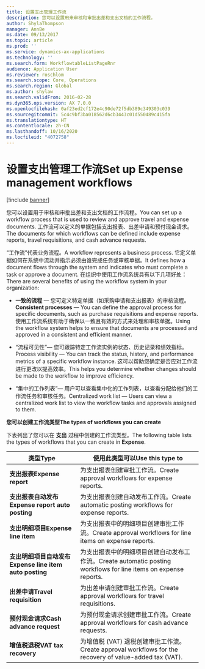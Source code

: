 ```yaml
---
title: 设置支出管理工作流
description: 您可以设置用来审核和审批出差和支出文档的工作流程。
author: ShylaThompson
manager: AnnBe
ms.date: 09/13/2017
ms.topic: article
ms.prod: ''
ms.service: dynamics-ax-applications
ms.technology: ''
ms.search.form: WorkflowtableListPageRnr
audience: Application User
ms.reviewer: roschlom
ms.search.scope: Core, Operations
ms.search.region: Global
ms.author: shylaw
ms.search.validFrom: 2016-02-28
ms.dyn365.ops.version: AX 7.0.0
ms.openlocfilehash: 0af23ed2cf172e4c90de72f5db389c349303c039
ms.sourcegitcommit: 5c4c9bf3ba018562d6cb3443c01d550489c415fa
ms.translationtype: HT
ms.contentlocale: zh-CN
ms.lasthandoff: 10/16/2020
ms.locfileid: "4072758"
---
```

# <a name="set-up-expense-management-workflows"></a><span data-ttu-id="78100-103">设置支出管理工作流</span><span class="sxs-lookup"><span data-stu-id="78100-103">Set up Expense management workflows</span></span>

[!include [banner](../includes/banner.md)]

<span data-ttu-id="78100-104">您可以设置用于审核和审批出差和支出文档的工作流程。</span><span class="sxs-lookup"><span data-stu-id="78100-104">You can set up a workflow process that is used to review and approve travel and expense documents.</span></span> <span data-ttu-id="78100-105">工作流可以定义的单据包括支出报表、出差申请和预付现金请求。</span><span class="sxs-lookup"><span data-stu-id="78100-105">The documents for which workflows can be defined include expense reports, travel requisitions, and cash advance requests.</span></span>

<span data-ttu-id="78100-106">“工作流”代表业务流程。</span><span class="sxs-lookup"><span data-stu-id="78100-106">A workflow represents a business process.</span></span> <span data-ttu-id="78100-107">它定义单据如何在系统中流动并指示必须由谁完成任务或审核单据。</span><span class="sxs-lookup"><span data-stu-id="78100-107">It defines how a document flows through the system and indicates who must complete a task or approve a document.</span></span> <span data-ttu-id="78100-108">在组织中使用工作流系统具有以下几项好处：</span><span class="sxs-lookup"><span data-stu-id="78100-108">There are several benefits of using the workflow system in your organization:</span></span>

-   <span data-ttu-id="78100-109">**一致的流程** — 您可定义特定单据（如采购申请和支出报表）的审核流程。</span><span class="sxs-lookup"><span data-stu-id="78100-109">**Consistent processes** — You can define the approval process for specific documents, such as purchase requisitions and expense reports.</span></span> <span data-ttu-id="78100-110">使用工作流系统有助于确保以一致且有效的方式来处理和审核单据。</span><span class="sxs-lookup"><span data-stu-id="78100-110">Using the workflow system helps to ensure that documents are processed and approved in a consistent and efficient manner.</span></span>

-   <span data-ttu-id="78100-111">“流程可见性”— 您可跟踪特定工作流实例的状态、历史记录和绩效指标。</span><span class="sxs-lookup"><span data-stu-id="78100-111">Process visibility — You can track the status, history, and performance metrics of a specific workflow instance.</span></span> <span data-ttu-id="78100-112">这可以帮助您确定是否应对工作流进行更改以提高效率。</span><span class="sxs-lookup"><span data-stu-id="78100-112">This helps you determine whether changes should be made to the workflow to improve efficiency.</span></span>

-   <span data-ttu-id="78100-113">“集中的工作列表”— 用户可以查看集中化的工作列表，以查看分配给他们的工作流任务和审核任务。</span><span class="sxs-lookup"><span data-stu-id="78100-113">Centralized work list — Users can view a centralized work list to view the workflow tasks and approvals assigned to them.</span></span> 

<span data-ttu-id="78100-114">**您可以创建工作流类型**</span><span class="sxs-lookup"><span data-stu-id="78100-114">**The types of workflows you can create**</span></span>

<span data-ttu-id="78100-115">下表列出了您可以在 **支出** 过程中创建的工作流类型。</span><span class="sxs-lookup"><span data-stu-id="78100-115">The following table lists the types of workflows that you can create in **Expense**.</span></span>


|              <span data-ttu-id="78100-116"><strong>类型</strong></span><span class="sxs-lookup"><span data-stu-id="78100-116"><strong>Type</strong></span></span>              |                   <span data-ttu-id="78100-117"><strong>使用此类型可以</strong></span><span class="sxs-lookup"><span data-stu-id="78100-117"><strong>Use this type to</strong></span></span>                   |
|-------------------------------------------------|-----------------------------------------------------------------------|
|         <span data-ttu-id="78100-118"><strong>支出报表</strong></span><span class="sxs-lookup"><span data-stu-id="78100-118"><strong>Expense report</strong></span></span>         |            <span data-ttu-id="78100-119">为支出报表创建审批工作流。</span><span class="sxs-lookup"><span data-stu-id="78100-119">Create approval workflows for expense reports.</span></span>             |
|  <span data-ttu-id="78100-120"><strong>支出报表自动发布</strong></span><span class="sxs-lookup"><span data-stu-id="78100-120"><strong>Expense report auto posting</strong></span></span>   |        <span data-ttu-id="78100-121">为支出报表创建自动发布工作流。</span><span class="sxs-lookup"><span data-stu-id="78100-121">Create automatic posting workflows for expense reports.</span></span>        |
|       <span data-ttu-id="78100-122"><strong>支出明细项目</strong></span><span class="sxs-lookup"><span data-stu-id="78100-122"><strong>Expense line item</strong></span></span>        |     <span data-ttu-id="78100-123">为支出报表中的明细项目创建审批工作流。</span><span class="sxs-lookup"><span data-stu-id="78100-123">Create approval workflows for line items on expense reports.</span></span>      |
| <span data-ttu-id="78100-124"><strong>支出明细项目自动发布</strong></span><span class="sxs-lookup"><span data-stu-id="78100-124"><strong>Expense line item auto posting</strong></span></span> | <span data-ttu-id="78100-125">为支出报表中的明细项目创建自动发布工作流。</span><span class="sxs-lookup"><span data-stu-id="78100-125">Create automatic posting workflows for line items on expense reports.</span></span> |
|       <span data-ttu-id="78100-126"><strong>出差申请</strong></span><span class="sxs-lookup"><span data-stu-id="78100-126"><strong>Travel requisition</strong></span></span>       |          <span data-ttu-id="78100-127">为出差申请创建审批工作流。</span><span class="sxs-lookup"><span data-stu-id="78100-127">Create approval workflows for travel requisitions.</span></span>           |
|      <span data-ttu-id="78100-128"><strong>预付现金请求</strong></span><span class="sxs-lookup"><span data-stu-id="78100-128"><strong>Cash advance request</strong></span></span>      |         <span data-ttu-id="78100-129">为预付现金请求创建审批工作流。</span><span class="sxs-lookup"><span data-stu-id="78100-129">Create approval workflows for cash advance requests.</span></span>          |
|        <span data-ttu-id="78100-130"><strong>增值税退税</strong></span><span class="sxs-lookup"><span data-stu-id="78100-130"><strong>VAT tax recovery</strong></span></span>        | <span data-ttu-id="78100-131">为增值税 (VAT) 退税创建审批工作流。</span><span class="sxs-lookup"><span data-stu-id="78100-131">Create approval workflows for the recovery of value-added tax (VAT).</span></span>  |

